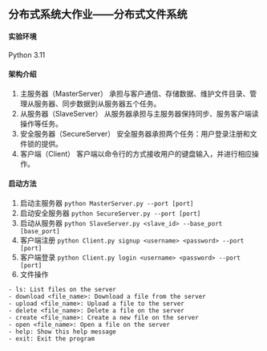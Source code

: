 ## 分布式系统大作业——分布式文件系统

#### 实验环境
Python 3.11

#### 架构介绍
1. 主服务器（MasterServer）
   承担与客户通信、存储数据、维护文件目录、管理从服务器、同步数据到从服务器五个任务。
2. 从服务器（SlaveServer）
   从服务器承担与主服务器保持同步、服务客户端读操作等任务。
3. 安全服务器（SecureServer）
   安全服务器承担两个任务：用户登录注册和文件锁的提供。
4. 客户端（Client）
   客户端以命令行的方式接收用户的键盘输入，并进行相应操作。

#### 启动方法
1. 启动主服务器
   `python MasterServer.py --port [port]`
2. 启动安全服务器
   `python SecureServer.py --port [port]`
3. 启动从服务器
   `python SlaveServer.py <slave_id> --base_port [base_port]`
4. 客户端注册
   `python Client.py signup <username> <password> --port [port]`
5. 客户端登录
   `python Client.py login <username> <password> --port [port]`
6. 文件操作
```
- ls: List files on the server
- download <file_name>: Download a file from the server
- upload <file_name>: Upload a file to the server
- delete <file_name>: Delete a file on the server
- create <file_name>: Create a new file on the server
- open <file_name>: Open a file on the server
- help: Show this help message
- exit: Exit the program
```
